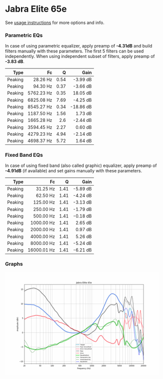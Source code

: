 # Jabra Elite 65e
See [usage instructions](https://github.com/jaakkopasanen/AutoEq#usage) for more options and info.

### Parametric EQs
In case of using parametric equalizer, apply preamp of **-4.31dB** and build filters manually
with these parameters. The first 5 filters can be used independently.
When using independent subset of filters, apply preamp of **-3.83 dB**.

| Type    | Fc         |    Q | Gain      |
|--------:|-----------:|-----:|----------:|
| Peaking | 28.26 Hz   | 0.54 | -3.99 dB  |
| Peaking | 94.30 Hz   | 0.37 | -3.66 dB  |
| Peaking | 5762.23 Hz | 0.35 | 18.05 dB  |
| Peaking | 6825.08 Hz | 7.69 | -4.25 dB  |
| Peaking | 8545.27 Hz | 0.34 | -18.86 dB |
| Peaking | 1187.50 Hz | 1.56 | 1.73 dB   |
| Peaking | 1665.28 Hz | 2.6  | -2.44 dB  |
| Peaking | 3594.45 Hz | 2.27 | 0.60 dB   |
| Peaking | 4279.23 Hz | 4.94 | -2.14 dB  |
| Peaking | 4698.37 Hz | 5.72 | 1.64 dB   |

### Fixed Band EQs
In case of using fixed band (also called graphic) equalizer, apply preamp of **-4.91dB**
(if available) and set gains manually with these parameters.

| Type    | Fc          |    Q | Gain     |
|--------:|------------:|-----:|---------:|
| Peaking | 31.25 Hz    | 1.41 | -5.89 dB |
| Peaking | 62.50 Hz    | 1.41 | -4.24 dB |
| Peaking | 125.00 Hz   | 1.41 | -3.13 dB |
| Peaking | 250.00 Hz   | 1.41 | -1.79 dB |
| Peaking | 500.00 Hz   | 1.41 | -0.18 dB |
| Peaking | 1000.00 Hz  | 1.41 | 2.65 dB  |
| Peaking | 2000.00 Hz  | 1.41 | 0.97 dB  |
| Peaking | 4000.00 Hz  | 1.41 | 5.26 dB  |
| Peaking | 8000.00 Hz  | 1.41 | -5.24 dB |
| Peaking | 16000.01 Hz | 1.41 | -6.21 dB |

### Graphs
![](./Jabra%20Elite%2065e.png)